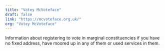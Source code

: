 ```yaml
---
title: "Votey McVoteface"
draft: false
link: "https://mcvoteface.org.uk/"
org: "Votey McVoteface"
---
```


Information about registering to vote in marginal constituencies if you have no fixed address, have moored up in any of them or used services in them.

<!--more-->

